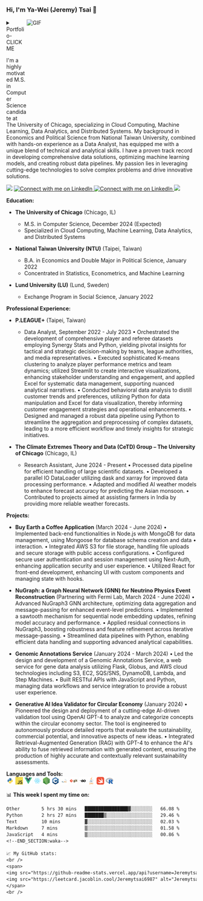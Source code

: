 ### Hi, I'm Ya-Wei (Jeremy) Tsai 👋 

<img align="right" alt="GIF" src="[https://user-images.githubusercontent.com/19164071/147938770-eddf72e3-9b2d-42d0-a73c-5ffa595c2e17.gif](https://github.com/Jeremytsai6987/jeremy_tech/issues/1#issue-2369100323)" width="450" height="266" />

<details><summary>Portfolio-CLICK ME</summary>
</details>

I'm a highly motivated M.S. in Computer Science candidate at The University of Chicago, specializing in Cloud Computing, Machine Learning, Data Analytics, and Distributed Systems. My background in Economics and Political Science from National Taiwan University, combined with hands-on experience as a Data Analyst, has equipped me with a unique blend of technical and analytical skills. I have a proven track record in developing comprehensive data solutions, optimizing machine learning models, and creating robust data pipelines. My passion lies in leveraging cutting-edge technologies to solve complex problems and drive innovative solutions.


<span>
<img src="https://komarev.com/ghpvc/?username=Jeremytsai6987&style=flat" height="25">
<!-- Light Mode -->
<a href="https://www.linkedin.com/in/yawei-jeremy#gh-light-mode-only">
    <img src="https://img.shields.io/badge/LinkedIn-3572A5?style=for-the-badge&logo=linkedin&logoColor=white#gh-light-mode-only"
        alt="Connect with me on LinkedIn" height="25">
</a>
<!-- Dark Mode -->
<a href="https://www.linkedin.com/in/yawei-jeremy#gh-dark-mode-only">
    <img src="https://img.shields.io/badge/LinkedIn-ffffff?style=for-the-badge&logo=linkedin&logoColor=0690FA#gh-dark-mode-only"
        alt="Connect with me on LinkedIn" height="25">
</a>
<img src="https://img.shields.io/github/followers/Jeremytsai6987?style=social" height="25">
</span>

**Education:**

- **The University of Chicago** (Chicago, IL)
  - M.S. in Computer Science, December 2024 (Expected)
  - Specialized in Cloud Computing, Machine Learning, Data Analytics, and Distributed Systems

- **National Taiwan University (NTU)** (Taipei, Taiwan)
  - B.A. in Economics and Double Major in Political Science, January 2022
  - Concentrated in Statistics, Econometrics, and Machine Learning
  
- **Lund University (LU)** (Lund, Sweden)
  - Exchange Program in Social Science, January 2022

**Professional Experience:**

- **P.LEAGUE+** (Taipei, Taiwan)
  - Data Analyst, September 2022 - July 2023
  •	Orchestrated the development of comprehensive player and referee datasets employing Synergy Stats and Python, yielding pivotal insights for tactical and strategic decision-making by teams, league authorities, and media representatives.
  •	Executed sophisticated K-means clustering to analyze player performance metrics and team dynamics; utilized Streamlit to create interactive visualizations, enhancing stakeholder understanding and engagement, and applied Excel for systematic data management, supporting nuanced analytical narratives.
  •	Conducted behavioral data analysis to distill customer trends and preferences, utilizing Python for data manipulation and Excel for data visualization, thereby informing customer engagement strategies and operational enhancements.
  •	Designed and managed a robust data pipeline using Python to streamline the aggregation and preprocessing of complex datasets, leading to a more efficient workflow and timely insights for strategic initiatives.


- **The Climate Extremes Theory and Data (CeTD) Group – The University of Chicago** (Chicago, IL)
  - Research Assistant, June 2024 - Present
  •	Processed data pipeline for efficient handling of large scientific datasets.
  •	Developed a parallel IO DataLoader utilizing dask and xarray for improved data processing performance.
  •	Adapted and modified AI weather models to enhance forecast accuracy for predicting the Asian monsoon.
  •	Contributed to projects aimed at assisting farmers in India by providing more reliable weather forecasts.


**Projects:**

- **Buy Earth a Coffee Application** (March 2024 - June 2024)
  •	Implemented back-end functionalities in Node.js with MongoDB for data management, using Mongoose for database schema creation and data
  •	interaction.
  •	Integrated AWS S3 for file storage, handling file uploads and secure storage with public access configurations.
  •	Configured secure user authentication and session management using Next-Auth, enhancing application security and user experience.
  •	Utilized React for front-end development, enhancing UI with custom components and managing state with hooks.

- **NuGraph: a Graph Neural Network (GNN) for Neutrino Physics Event Reconstruction** (Partnering with Fermi Lab, March 2024 - June 2024)
  •	Advanced NuGraph3 GNN architecture, optimizing data aggregation and message-passing for enhanced event-level predictions. 
  •	Implemented a sawtooth mechanism for sequential node embedding updates, refining model accuracy and performance. 
  •	Applied residual connections in NuGraph3, boosting robustness and feature refinement across iterative message-passing. 
  •	Streamlined data pipelines with Python, enabling efficient data handling and supporting advanced analytical capabilities.

- **Genomic Annotations Service** (January 2024 - March 2024)
  •	Led the design and development of a Genomic Annotations Service, a web service for gene data analysis utilizing Flask, Globus, and AWS cloud technologies including S3, EC2, SQS/SNS, DynamoDB, Lambda, and Step Machines.
  •	Built RESTful APIs with JavaScript and Python, managing data workflows and service integration to provide a robust user experience.

- **Generative AI Idea Validator for Circular Economy** (January 2024)
  •	Pioneered the design and deployment of a cutting-edge AI-driven validation tool using OpenAI GPT-4 to analyze and categorize concepts within the circular economy sector. The tool is engineered to autonomously produce detailed reports that evaluate the sustainability, commercial potential, and innovative aspects of new ideas.
  •	Integrated Retrieval-Augmented Generation (RAG) with GPT-4 to enhance the AI's ability to fuse retrieved information with generated content, ensuring the production of highly accurate and contextually relevant sustainability assessments.		

**Languages and Tools:**  
<code><img height="20" src="https://raw.githubusercontent.com/github/explore/80688e429a7d4ef2fca1e82350fe8e3517d3494d/topics/python/python.png"></code>
<code><img height="20" src="https://raw.githubusercontent.com/github/explore/80688e429a7d4ef2fca1e82350fe8e3517d3494d/topics/javascript/javascript.png"></code>
<code><img height="20" src="https://raw.githubusercontent.com/github/explore/80688e429a7d4ef2fca1e82350fe8e3517d3494d/topics/vue/vue.png"></code>
<code><img height="20" src="https://raw.githubusercontent.com/github/explore/80688e429a7d4ef2fca1e82350fe8e3517d3494d/topics/react/react.png"></code>
<code><img height="20" src="https://raw.githubusercontent.com/github/explore/80688e429a7d4ef2fca1e82350fe8e3517d3494d/topics/nodejs/nodejs.png"></code>
<code><img height="20" src="https://raw.githubusercontent.com/github/explore/80688e429a7d4ef2fca1e82350fe8e3517d3494d/topics/cpp/cpp.png"></code>
<code><img height="20" src="https://raw.githubusercontent.com/github/explore/80688e429a7d4ef2fca1e82350fe8e3517d3494d/topics/mysql/mysql.png"></code>
<code><img height="20" src="https://raw.githubusercontent.com/github/explore/80688e429a7d4ef2fca1e82350fe8e3517d3494d/topics/git/git.png"></code>
<code><img height="20" src="https://raw.githubusercontent.com/github/explore/7a0c79067c6ebefcf16e6501599dff880e0e33f3/topics/go/go.png"></code>
<code><img height="20" src="https://raw.githubusercontent.com/github/explore/7a0c79067c6ebefcf16e6501599dff880e0e33f3/topics/java/java.png"></code>
<code><img height="20" src="https://raw.githubusercontent.com/github/explore/7a0c79067c6ebefcf16e6501599dff880e0e33f3/topics/swift/swift.png"></code>
<code><img height="20" src="https://raw.githubusercontent.com/github/explore/7a0c79067c6ebefcf16e6501599dff880e0e33f3/topics/r/r.png"></code>


📊 **This week I spent my time on:**
<br />
<!--START_SECTION:waka-->

```txt
Other        5 hrs 30 mins   ████████████████▓░░░░░░░░   66.08 %
Python       2 hrs 27 mins   ███████▒░░░░░░░░░░░░░░░░░   29.46 %
Text         10 mins         ▓░░░░░░░░░░░░░░░░░░░░░░░░   02.03 %
Markdown     7 mins          ▒░░░░░░░░░░░░░░░░░░░░░░░░   01.58 %
JavaScript   4 mins          ▒░░░░░░░░░░░░░░░░░░░░░░░░   00.86 %
<!--END_SECTION:waka-->

📈 My GitHub stats:
<br />
<span>
<img src="https://github-readme-stats.vercel.app/api?username=Jeremytsai6987&show_icons=true&theme=gruvbox" alt="Jeremytsai6987" />
<img src="https://leetcard.jacoblin.cool/Jeremytsai6987" alt="Jeremytsai6987-leetcode" />
</span>
<br />

